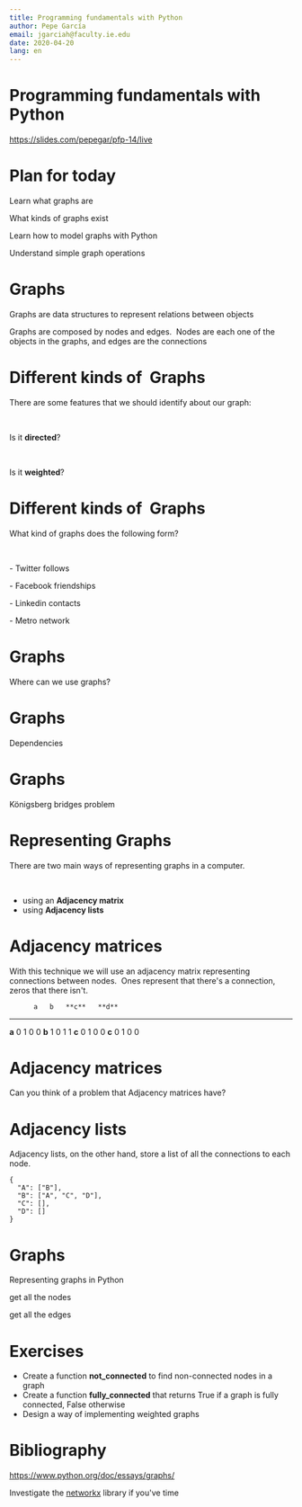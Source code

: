```yaml
---
title: Programming fundamentals with Python
author: Pepe García
email: jgarciah@faculty.ie.edu
date: 2020-04-20
lang: en
---
```


Programming fundamentals with Python
====================================

https://slides.com/pepegar/pfp-14/live

Plan for today
==============

Learn what graphs are

What kinds of graphs exist

Learn how to model graphs with Python

Understand simple graph operations

Graphs
======

Graphs are data structures to represent relations between objects

Graphs are composed by nodes and edges.  Nodes are each one of the
objects in the graphs, and edges are the connections

Different kinds of  Graphs
==========================

There are some features that we should identify about our graph:

 

Is it **directed**?

 

Is it **weighted**?

Different kinds of  Graphs
==========================

What kind of graphs does the following form?

 

\- Twitter follows

\- Facebook friendships

\- Linkedin contacts

\- Metro network

Graphs
======

Where can we use graphs?

Graphs
======

Dependencies


Graphs
======

Königsberg bridges problem


Representing Graphs
===================

There are two main ways of representing graphs in a computer.

 

-   using an **Adjacency matrix**
-   using **Adjacency lists**

Adjacency matrices
==================

With this technique we will use an adjacency matrix representing
connections between nodes.  Ones represent that there\'s a connection,
zeros that there isn\'t.

          a   b   **c**   **d**
  ------- --- --- ------- -------
  **a**   0   1   0       0
  **b**   1   0   1       1
  **c**   0   1   0       0
  **c**   0   1   0       0

Adjacency matrices
==================

Can you think of a problem that Adjacency matrices have?

Adjacency lists
===============

Adjacency lists, on the other hand, store a list of all the connections
to each node.

    {
      "A": ["B"],
      "B": ["A", "C", "D"],
      "C": [],
      "D": []
    }

Graphs
======

Representing graphs in Python

get all the nodes

get all the edges

Exercises
=========

-   Create a function **not\_connected** to find non-connected nodes in
    a graph
-   Create a function **fully\_connected** that returns True if a graph
    is fully connected, False otherwise
-   Design a way of implementing weighted graphs

Bibliography
============

<https://www.python.org/doc/essays/graphs/>

Investigate the [networkx](https://networkx.github.io/) library if
you\'ve time
